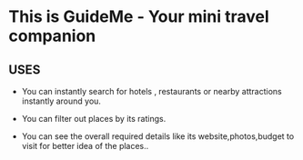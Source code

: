 # This is GuideMe - Your mini travel companion

## USES

- You can instantly search for hotels , restaurants or nearby attractions instantly around you.

- You can filter out places by its ratings.

- You can see the overall required details like its website,photos,budget to visit for better idea of the places..

